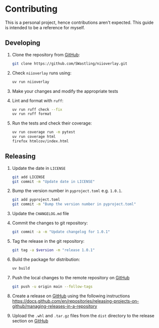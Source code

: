 # Contributing

This is a personal project, hence contributions aren't expected. 
This guide is intended to be a reference for myself.

## Developing

1. Clone the repository from [GitHub](https://github.com/):

    ```bash
    git clone https://github.com/SWastling/niioverlay.git
    ``` 

2. Check `niioverlay` runs using:

    ```bash
    uv run niioverlay
    ```

3. Make your changes and modify the appropriate tests 

4. Lint and format with `ruff`:

    ```bash
    uv run ruff check --fix
    uv run ruff format
    ```

5. Run the tests and check their coverage:

    ```bash
    uv run coverage run -m pytest
    uv run coverage html
    firefox htmlcov/index.html
    ```

## Releasing
1. Update the date in `LICENSE`

    ```bash
    git add LICENSE
    git commit -m "Update date in LICENSE"
    ```

2. Bump the version number in `pyproject.toml` e.g. `1.0.1`.

    ```bash
    git add pyproject.toml
    git commit -m "Bump the version number in pyproject.toml"
    ```

3. Update the `CHANGELOG.md` file

4. Commit the changes to git repository:

    ```bash
    git commit -a -m "Update changelog for 1.0.1"
    ```

5. Tag the release in the git repository:

    ```bash
    git tag -a $version -m "release 1.0.1"
    ```

6. Build the package for distribution:

    ```bash
    uv build
    ```

7. Push the local changes to the remote repository on [GitHub](https://github.com/) 
    
    ```bash
    git push -u origin main --follow-tags
    ```

8. Create a release on [GitHub](https://github.com/) using the following instructions https://docs.github.com/en/repositories/releasing-projects-on-github/managing-releases-in-a-repository

9. Upload the `.whl` and `.tar.gz` files from the `dist` directory to the release section on [GitHub](https://github.com/)